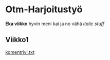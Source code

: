 # Otm-Harjoitustyö

**Eka viikko**
hyvin meni kai
ja no vähä *italic stuff*

## Viikko1
[komentrivi.txt](https://github.com/Etsku520/otm-harjoitustyo/blob/master/laskarit/viikko1/komentorivi.txt)
